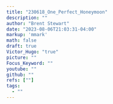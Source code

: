 ```yaml
---
title: "230618_One_Perfect_Honeymoon"
description: ""
author: "Brent Stewart"
date: "2023-08-06T21:03:31-04:00"
markup: 'mmark'
math: false
draft: true
Victor_Hugo: "true"
picture: ""
Focus_Keyword: ""
youtube: ""
github: ""
refs: [""]
tags:
  - ""
---
```


